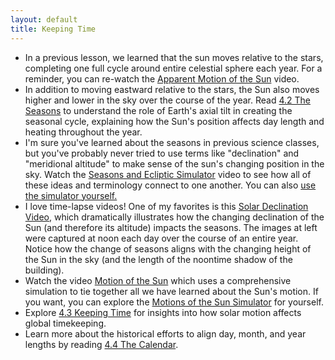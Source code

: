 ```yaml
---
layout: default
title: Keeping Time
---
```


- In a previous lesson, we learned that the sun moves relative to the stars, completing one full cycle around entire celestial sphere each year. For a reminder, you can re-watch the [Apparent Motion of the Sun](https://youtu.be/rdV39WML5gU?si=8DWZaBoaZsPU9Tnn) video.
- In addition to moving eastward relative to the stars, the Sun also moves higher and lower in the sky over the course of the year. Read [4.2 The Seasons](https://openstax.org/books/astronomy-2e/pages/4-2-the-seasons) to understand the role of Earth's axial tilt in creating the seasonal cycle, explaining how the Sun's position affects day length and heating throughout the year.
- I'm sure you've learned about the seasons in previous science classes, but you've probably never tried to use terms like "declination" and "meridional altitude" to make sense of the sun's changing position in the sky. Watch the [Seasons and Ecliptic Simulator](https://youtu.be/oPhkyp6TLqA?si=tNhEC9Eq50zl-v3t) video to see how all of these ideas and terminology connect to one another. You can also [use the simulator yourself.](https://storage.googleapis.com/avh-sims/astroUNL/classaction/animations/coordsmotion/eclipticsimulator.html)
- I love time-lapse videos! One of my favorites is this [Solar Declination Video](https://youtu.be/7XLuy_nPEzs), which dramatically illustrates how the changing declination of the Sun (and therefore its altitude) impacts the seasons. The images at left were captured at noon each day over the course of an entire year. Notice how the change of seasons aligns with the changing height of the Sun in the sky (and the length of the noontime shadow of the building).
- Watch the video [Motion of the Sun](https://www.youtube.com/watch?v=z9ksENc-ETk) which uses a comprehensive simulation to tie together all we have learned about the Sun's motion. If you want, you can explore the [Motions of the Sun Simulator](https://storage.googleapis.com/avh-sims/astroUNL/classaction/animations/coordsmotion/sunmotions.html) for yourself. 
- Explore [4.3 Keeping Time](https://openstax.org/books/astronomy-2e/pages/4-3-keeping-time) for insights into how solar motion affects global timekeeping.
- Learn more about the historical efforts to align day, month, and year lengths by reading [4.4 The Calendar](https://openstax.org/books/astronomy-2e/pages/4-4-the-calendar).
